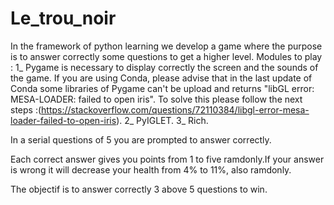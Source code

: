 # Le_trou_noir
In the framework of python learning we develop a game where the purpose is to answer correctly some questions to get a higher level.
Modules to play :
  1_ Pygame is necessary to display correctly the screen and the sounds of the game. If you are using Conda, please advise that in the last update of Conda some libraries of Pygame can't be upload and returns "libGL error: MESA-LOADER: failed to open iris". To solve this please follow the next steps :(https://stackoverflow.com/questions/72110384/libgl-error-mesa-loader-failed-to-open-iris). 
  2_ PyIGLET.
  3_ Rich.
  
  In a serial questions of 5 you are prompted to answer correctly. 
  
 Each correct answer gives you points from 1 to five ramdonly.If your answer is wrong it will decrease your health from 4% to 11%, also ramdonly.
 
 The objectif is to answer correctly 3 above 5 questions to win.
